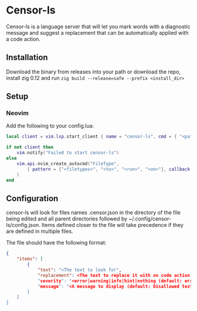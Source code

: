 # Censor-ls

Censor-ls is a language server that will let you mark words with a diagnostic message and suggest a replacement that can be automatically applied with a code action.

## Installation

Download the binary from releases into your path or download the repo, install zig 0.12 and run `zig build --release=safe --prefix <install_dir>`

## Setup

### Neovim

Add the following to your config.lua:

```lua
local client = vim.lsp.start_client { name = "censor-ls", cmd = { "<path_to_censor-ls>" }, }

if not client then
    vim.notify("Failed to start censor-ls")
else
    vim.api.nvim_create_autocmd("FileType",
        { pattern = {"<filetypes>", "<to>", "<run>", "<on>"}, callback = function() vim.lsp.buf_attach_client(0, client) end }
    )
end
```

## Configuration

censor-ls will look for files names .censor.json in the directory of the file being edited and all parent directories followed by ~/.config/censor-ls/config.json. Items defined closer to the file will take precedence if they are defined in multiple files.

The file should have the following format:
```json
{
    "items": [
        {
            "text": "<The text to look for",
            "replacement": <The text to replace it with on code action (optional)>",
            "severity": "<error|warning|info|hint|nothing (default: error)>",
            "message": "<A message to display (default: Disallowed text found)>"
        }
    ]
}
```

